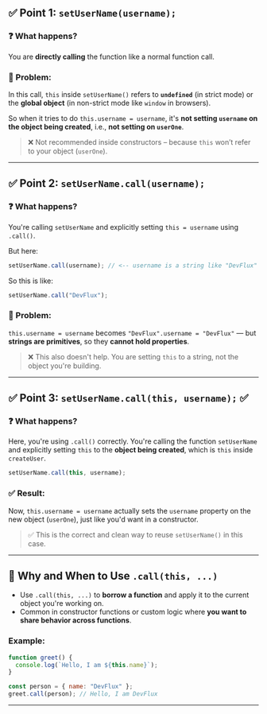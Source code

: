 ## ✅ **Point 1: `setUserName(username);`**

### ❓ What happens?

You are **directly calling** the function like a normal function call.

### 🚨 Problem:

In this call, `this` inside `setUserName()` refers to **`undefined`** (in strict mode) or the **global object** (in non-strict mode like `window` in browsers).

So when it tries to do `this.username = username`, it's **not setting `username` on the object being created**, i.e., **not setting on `userOne`**.

> ❌ Not recommended inside constructors – because `this` won’t refer to your object (`userOne`).

---

## ✅ **Point 2: `setUserName.call(username);`**

### ❓ What happens?

You're calling `setUserName` and explicitly setting `this = username` using `.call()`.

But here:

```js
setUserName.call(username); // <-- username is a string like "DevFlux"
```

So this is like:

```js
setUserName.call("DevFlux");
```

### 🚨 Problem:

`this.username = username` becomes `"DevFlux".username = "DevFlux"` — but **strings are primitives**, so they **cannot hold properties**.

> ❌ This also doesn't help. You are setting `this` to a string, not the object you're building.

---

## ✅ **Point 3: `setUserName.call(this, username);` ✅**

### ❓ What happens?

Here, you're using `.call()` correctly. You're calling the function `setUserName` and explicitly setting `this` to the **object being created**, which is `this` inside `createUser`.

```js
setUserName.call(this, username);
```

### ✅ Result:

Now, `this.username = username` actually sets the `username` property on the new object (`userOne`), just like you'd want in a constructor.

> ✅ This is the correct and clean way to reuse `setUserName()` in this case.

---

## 🎯 Why and When to Use `.call(this, ...)`

- Use `.call(this, ...)` to **borrow a function** and apply it to the current object you're working on.
- Common in constructor functions or custom logic where **you want to share behavior across functions**.

### Example:

```js
function greet() {
  console.log(`Hello, I am ${this.name}`);
}

const person = { name: "DevFlux" };
greet.call(person); // Hello, I am DevFlux
```

---
